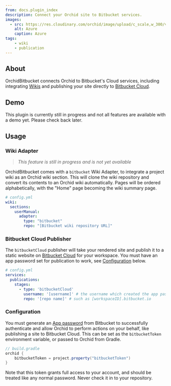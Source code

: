 ```yaml
---
from: docs.plugin_index
description: Connect your Orchid site to Bitbucket services.
images:
  - src: https://res.cloudinary.com/orchid/image/upload/c_scale,w_300/v1558903947/plugins/bitbucket.png
    alt: Azure
    caption: Azure
tags:
    - wiki
    - publication
---
```


## About

OrchidBitbucket connects Orchid to Bitbucket's Cloud services, including integrating 
[Wikis](https://confluence.atlassian.com/bitbucket/wikis-221449748.html) and publishing your site directly to 
[Bitbucket Cloud](https://confluence.atlassian.com/bitbucket/publishing-a-website-on-bitbucket-cloud-221449776.html).

## Demo

This plugin is currently still in progress and not all features are available with a demo yet. Please check back later.

## Usage

### Wiki Adapter

> _This feature is still in progress and is not yet available_

OrchidBitbucket comes with a `bitbucket` Wiki Adapter, to integrate a project wiki as an Orchid wiki section. This will
clone the wiki repository and convert its contents to an Orchid wiki automatically. Pages will be ordered 
alphabetically, with the "Home" page becoming the wiki summary page.

```yaml
# config.yml
wiki: 
  sections:
    userManual:
      adapter: 
        type: "bitbucket"
        repo: "[Bitbucket wiki repository URL]"
```

### Bitbucket Cloud Publisher

The `bitbucketCloud` publisher will take your rendered site and publish it to a static website on 
[Bitbucket Cloud](https://confluence.atlassian.com/bitbucket/publishing-a-website-on-bitbucket-cloud-221449776.html) for
your workspace. You must have an app password set for publication to work, see [Configuration](#configuration) below.

```yaml
# config.yml
services:
  publications:
    stages:
      - type: 'bitbucketCloud'
        username: '[username]' # the username which created the app password
        repo: '[repo name]' # such as [workspaceID].bitbucket.io
```

### Configuration

You must generate an [App password](https://confluence.atlassian.com/bitbucket/app-passwords-828781300.html) from 
Bitbucket to successfully authenticate and allow Orchid to perform actions on your behalf, like publishing a site to
Bitbucket Cloud. This can be set as the `bitbucketToken` environment variable, or passed to Orchid from Gradle.

```groovy
// build.gradle
orchid {
    bitbucketToken = project.property("bitbucketToken")
}
```

Note that this token grants full access to your account, and should be treated like any normal password. Never check it 
in to your repository.
